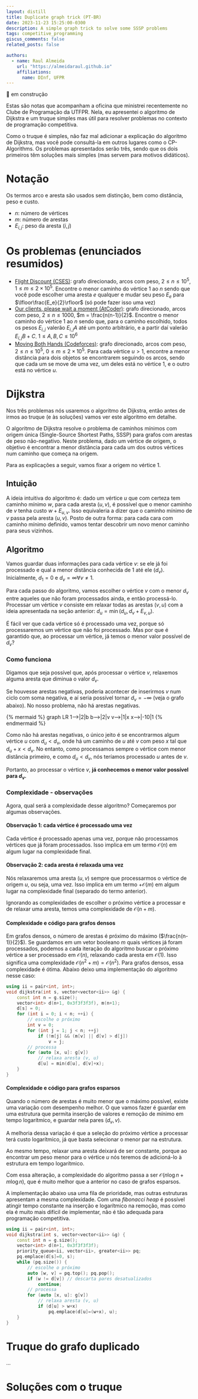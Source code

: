 ```yaml
---
layout: distill
title: Duplicate graph trick (PT-BR)
date: 2023-11-23 15:25:00-0300
description: A simple graph trick to solve some SSSP problems
tags: competitive_programming
giscus_comments: false
related_posts: false

authors:
  - name: Raul Almeida
    url: "https://almeidaraul.github.io"
    affiliations:
      name: DInf, UFPR
---
```


🚧 em construção

Estas são notas que acompanham a oficina que ministrei recentemente no Clube de Programação da UTFPR. Nela, eu apresentei o algoritmo de Dijkstra e um truque simples mas útil para resolver problemas no contexto de programação competitiva.

Como o truque é simples, não faz mal adicionar a explicação do algoritmo de Dijkstra, mas você pode consultá-la em outros lugares como o CP-Algorithms. Os problemas apresentados serão três, sendo que os dois primeiros têm soluções mais simples (mas servem para motivos didáticos).

# Notação
Os termos arco e aresta são usados sem distinção, bem como distância, peso e custo.
- $n$: número de vértices
- $m$: número de arestas
- $E_{i,j}$: peso da aresta $(i, j)$


# Os problemas (enunciados resumidos)
- [Flight Discount (CSES)](https://cses.fi/problemset/task/1195): grafo direcionado, arcos com peso, $2 \leq n \leq 10^5$, $1 \leq m \leq 2\times10^5$. Encontre o menor caminho do vértice $1$ ao $n$ sendo que você pode escolher uma aresta $e$ qualquer e mudar seu peso $E_e$ para $\lfloor\frac{E_e}{2}\rfloor$ (só pode fazer isso uma vez)
- [Our clients, please wait a moment (AtCoder)](https://atcoder.jp/contests/abc325/tasks/abc325_e): grafo direcionado, arcos com peso, $2 \leq n \leq 1000$, $m = \frac{n(n-1)}{2}$. Encontre o menor caminho do vértice $1$ ao $n$ sendo que, para o caminho escolhido, todos os pesos $E_{i,j}$ valerão $E_{i,j}A$ até um ponto arbitrário, e a partir daí valerão $E_{i,j}B + C$. $1 \leq A, B, C \leq 10^6$
- [Moving Both Hands (Codeforces)](https://codeforces.com/contest/1725/problem/M): grafo direcionado, arcos com peso, $2 \leq n \leq 10^5$, $0 \leq m \leq 2\times10^5$. Para cada vértice $u > 1$, encontre a menor distância para dois objetos se encontrarem seguindo os arcos, sendo que cada um se move de uma vez, um deles está no vértice $1$, e o outro está no vértice $u$.

# Dijkstra
Nos três problemas nós usaremos o algoritmo de Dijkstra, então antes de irmos ao truque (e às soluções) vamos ver este algoritmo em detalhe.

O algoritmo de Dijkstra resolve o problema de caminhos mínimos com origem única (Single-Source Shortest Paths, SSSP) para grafos com arestas de peso não-negativo. Neste problema, dado um vértice de origem, o objetivo é encontrar a menor distância para cada um dos outros vértices num caminho que começa na origem.

Para as explicações a seguir, vamos fixar a origem no vértice $1$.

## Intuição
A ideia intuitiva do algoritmo é: dado um vértice $u$ que com
certeza tem caminho mínimo $w$, para cada aresta $(u, v)$, é
possível que o menor caminho de $v$ tenha custo $w+E_{u,v}$. Isso
equivaleria a dizer que o caminho mínimo de $v$ passa pela aresta
$(u, v)$. Posto de outra forma: para cada cara com caminho mínimo
definido, vamos tentar descobrir um novo menor caminho para seus vizinhos.

## Algoritmo
Vamos guardar duas informações para cada vértice $v$: se ele já foi processado e qual a menor distância conhecida de $1$ até ele ($d_v$). Inicialmente, $d_1 = 0$ e $d_v = \infty \forall v \neq 1$.

Para cada passo do algoritmo, vamos escolher o vértice $v$ com o menor $d_v$ entre aqueles que não foram processados ainda, e então processá-lo. Processar um vértice $v$ consiste em relaxar todas as arestas $(v, u)$ com a ideia apresentada na seção anterior: $d_u = \min(d_u, d_v+E_{v,u})$.

É fácil ver que cada vértice só é processado uma vez, porque só processaremos um vértice que não foi processado. Mas por que é garantido que, ao processar um vértice, já temos o menor valor possível de $d_v$?

### Como funciona
Digamos que seja possível que, após processar o vértice $v$, relaxemos alguma aresta que diminua o valor $d_v$.

Se houvesse arestas negativas, poderia acontecer de inserirmos $v$ num ciclo com soma negativa, e aí seria possível tornar $d_v = -\infty$ (veja o grafo abaixo). No nosso problema, não há arestas negativas.

{% mermaid %}
graph LR
    1-->|2|b
    b-->|2|v
    v-->|1|x
    x-->|-10|1
{% endmermaid %}

Como não há arestas negativas, o único jeito é se encontrarmos algum vértice $u$ com $d_u < d_v$, onde há um caminho de $u$ até $v$ com peso $x$ tal que $d_u + x < d_v$. No entanto, como processamos sempre o vértice com menor distância primeiro, e como $d_u < d_v$, nós teríamos processado $u$ antes de $v$.

Portanto, ao processar o vértice $v$, **já conhecemos o menor valor possível para $d_v$.**

### Complexidade - observações
Agora, qual será a complexidade desse algoritmo? Começaremos por algumas observações.

#### Observação 1: cada vértice é processado uma vez
Cada vértice é processado apenas uma vez, porque não processamos vértices que já foram processados. Isso implica em um termo $\mathcal{O}(n)$ em algum lugar na complexidade final.

#### Observação 2: cada aresta é relaxada uma vez
Nós relaxaremos uma aresta $(u, v)$ sempre que processarmos o vértice de origem $u$, ou seja, uma vez. Isso implica em um termo $+\mathcal{O}(m)$ em algum lugar na complexidade final (separado do termo anterior).

Ignorando as complexidades de escolher o próximo vértice a processar e de relaxar uma aresta, temos uma complexidade de $\mathcal{O}(n+m)$.

#### Complexidade e código para grafos densos
Em grafos densos, o número de arestas é próximo do máximo ($\frac{n(n-1)}{2}$). Se guardamos em um vetor booleano $m$ quais vértices já foram processados, podemos a cada iteração do algoritmo buscar o próximo vértice a ser processado em $\mathcal{O}(n)$, relaxando cada aresta em $\mathcal{O}(1)$. Isso significa uma complexidade $\mathcal{O}(n^2 + m) = \mathcal{O}(n^2)$. Para grafos densos, essa complexidade é ótima. Abaixo deixo uma implementação do algoritmo nesse caso:

```cpp
using ii = pair<int, int>;
void dijkstra(int s, vector<vector<ii>> &g) {
	const int n = g.size();
	vector<int> d(n+1, 0x3f3f3f3f), m(n+1);
	d[s] = 0;
	for (int i = 0; i < n; ++i) {
		// escolhe o próximo
		int v = 0;
		for (int j = 1; j < n; ++j)
			if (!m[j] && (m[v] || d[v] > d[j])
				v = j;
		// processa
		for (auto [x, u]: g[v])
			// relaxa aresta (v, u)
			d[u] = min(d[u], d[v]+x);
	}
}
```

#### Complexidade e código para grafos esparsos
Quando o número de arestas é muito menor que o máximo possível, existe uma variação com desempenho melhor. O que vamos fazer é guardar em uma estrutura que permita inserção de valores e remoção de mínimo em tempo logarítmico, e guardar nela pares $(d_v, v)$.

A melhoria dessa variação é que a seleção do próximo vértice a processar terá custo logarítmico, já que basta selecionar o menor par na estrutura.

Ao mesmo tempo, relaxar uma aresta deixará de ser constante, porque ao encontrar um peso menor para o vértice $u$ nós teremos de adicioná-lo à estrutura em tempo logarítmico.

Com essa alteração, a complexidade do algoritmo passa a ser $\mathcal{O}(n\log n + m\log n)$, que é muito melhor que a anterior no caso de grafos esparsos.

A implementação abaixo usa uma fila de prioridade, mas outras estruturas apresentam a mesma complexidade. Com uma _fibonacci heap_ é possível atingir tempo constante na inserção e logarítmico na remoção, mas como ela é muito mais difícil de implementar, não é tão adequada para programação competitiva.

```cpp
using ii = pair<int, int>;
void dijkstra(int s, vector<vector<ii>> &g) {
	const int n = g.size();
	vector<int> d(n+1, 0x3f3f3f3f);
	priority_queue<ii, vector<ii>, greater<ii>> pq;
	pq.emplace(d[s]=0, s);
	while (pq.size()) {
		// escolhe o próximo
		auto [w, v] = pq.top(); pq.pop();
		if (w != d[v]) // descarta pares desatualizados
			continue;
		// processa
		for (auto [x, u]: g[v])
			// relaxa aresta (v, u)
			if (d[u] > w+x)
				pq.emplace(d[u]=(w+x), u);
	}
}
```

# Truque do grafo duplicado
...

# Soluções com o truque
